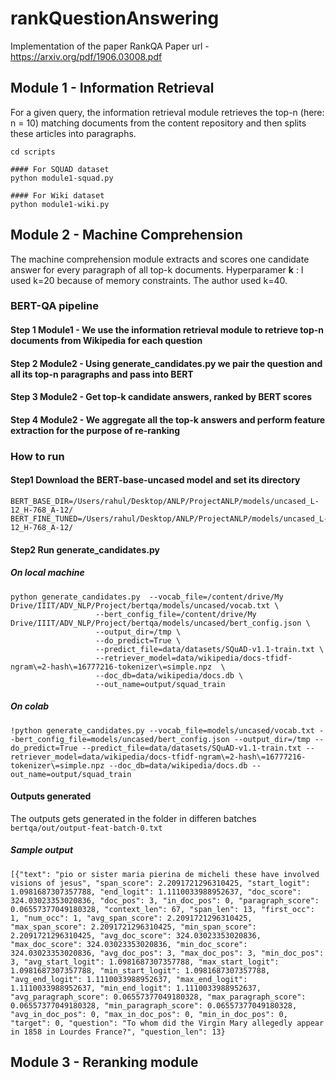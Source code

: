 # rankQuestionAnswering
Implementation of the paper RankQA
Paper url - https://arxiv.org/pdf/1906.03008.pdf

## Module 1 - Information Retrieval
For a given query, the information retrieval module retrieves the top-n (here: n = 10) matching documents from the content repository and then splits these articles into paragraphs.

```
cd scripts 

#### For SQUAD dataset
python module1-squad.py

#### For Wiki dataset
python module1-wiki.py
```


## Module 2 - Machine Comprehension
The machine comprehension module extracts and scores one candidate answer for every paragraph of all top-k documents. 
Hyperparamer **k** : I used k=20 because of memory constraints. The author used k=40.


### BERT-QA pipeline

#### Step 1 Module1 - We use the information retrieval module to retrieve top-n documents from Wikipedia for each question 
#### Step 2 Module2 - Using generate_candidates.py we pair the question and all its top-n paragraphs and pass into BERT 
#### Step 3 Module2 - Get top-k candidate answers, ranked by BERT scores
#### Step 4 Module2 - We aggregate all the top-k answers and perform feature extraction for the purpose of re-ranking


### How to run

#### Step1 Download the BERT-base-uncased model and set its directory

```
BERT_BASE_DIR=/Users/rahul/Desktop/ANLP/ProjectANLP/models/uncased_L-12_H-768_A-12/  
BERT_FINE_TUNED=/Users/rahul/Desktop/ANLP/ProjectANLP/models/uncased_L-12_H-768_A-12/ 
```

#### Step2 Run generate_candidates.py

##### On local machine
```
python generate_candidates.py  --vocab_file=/content/drive/My Drive/IIIT/ADV_NLP/Project/bertqa/models/uncased/vocab.txt \
                   --bert_config_file=/content/drive/My Drive/IIIT/ADV_NLP/Project/bertqa/models/uncased/bert_config.json \
                   --output_dir=/tmp \
                   --do_predict=True \
                   --predict_file=data/datasets/SQuAD-v1.1-train.txt \
                   --retriever_model=data/wikipedia/docs-tfidf-ngram\=2-hash\=16777216-tokenizer\=simple.npz  \
                   --doc_db=data/wikipedia/docs.db \
                   --out_name=output/squad_train 
```

##### On colab 

```
!python generate_candidates.py --vocab_file=models/uncased/vocab.txt --bert_config_file=models/uncased/bert_config.json --output_dir=/tmp --do_predict=True --predict_file=data/datasets/SQuAD-v1.1-train.txt --retriever_model=data/wikipedia/docs-tfidf-ngram\=2-hash\=16777216-tokenizer\=simple.npz --doc_db=data/wikipedia/docs.db --out_name=output/squad_train
```

#### Outputs generated 
The outputs gets generated in the folder in differen batches    
    ```bertqa/out/output-feat-batch-0.txt ``` 


##### Sample output
```
[{"text": "pio or sister maria pierina de micheli these have involved visions of jesus", "span_score": 2.2091721296310425, "start_logit": 1.0981687307357788, "end_logit": 1.1110033988952637, "doc_score": 324.03023353020836, "doc_pos": 3, "in_doc_pos": 0, "paragraph_score": 0.06557377049180328, "context_len": 67, "span_len": 13, "first_occ": 1, "num_occ": 1, "avg_span_score": 2.2091721296310425, "max_span_score": 2.2091721296310425, "min_span_score": 2.2091721296310425, "avg_doc_score": 324.03023353020836, "max_doc_score": 324.03023353020836, "min_doc_score": 324.03023353020836, "avg_doc_pos": 3, "max_doc_pos": 3, "min_doc_pos": 3, "avg_start_logit": 1.0981687307357788, "max_start_logit": 1.0981687307357788, "min_start_logit": 1.0981687307357788, "avg_end_logit": 1.1110033988952637, "max_end_logit": 1.1110033988952637, "min_end_logit": 1.1110033988952637, "avg_paragraph_score": 0.06557377049180328, "max_paragraph_score": 0.06557377049180328, "min_paragraph_score": 0.06557377049180328, "avg_in_doc_pos": 0, "max_in_doc_pos": 0, "min_in_doc_pos": 0, "target": 0, "question": "To whom did the Virgin Mary allegedly appear in 1858 in Lourdes France?", "question_len": 13}
```



## Module 3 - Reranking module
